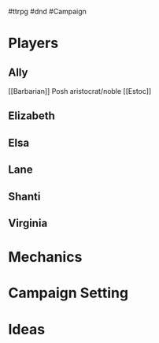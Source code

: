 #ttrpg #dnd
#Campaign 
# Players
## Ally
[[Barbarian]] Posh aristocrat/noble [[Estoc]]
## Elizabeth
## Elsa
## Lane
## Shanti
## Virginia
# Mechanics
# Campaign Setting
# Ideas
